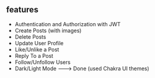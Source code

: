 ## features

- Authentication and Authorization with JWT
- Create Posts (with images)
- Delete Posts
- Update User Profile
- Like/Unlike a Post
- Reply To a Post
- Follow/Unfollow Users
- Dark/Light Mode ---> Done (used Chakra UI themes)